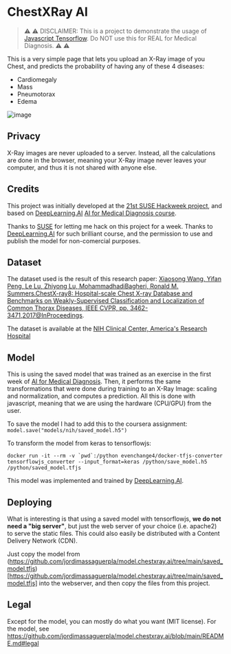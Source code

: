 # ChestXRay AI

> :warning: :warning: DISCLAIMER: This is a project to demonstrate the usage of [Javascript Tensorflow](https://www.tensorflow.org/js/). Do NOT use this for REAL for Medical Diagnosis. :warning: :warning:

This is a very simple page that lets you upload an X-Ray image of you Chest, and predicts the probability of having any of these 4 diseases:

* Cardiomegaly
* Mass
* Pneumotorax
* Edema

![image](https://user-images.githubusercontent.com/1148215/176908228-ffae44cc-92b8-4d62-af8c-c22b6a3bce6d.png)

## Privacy

X-Ray images are never uploaded to a server. Instead, all the calculations are done in the browser, meaning your X-Ray image never leaves your computer, and thus it is not shared with anyone else.

## Credits

This project was initially developed at the [21st SUSE Hackweek project](https://hackweek.opensuse.org/projects/chest-x-ray-medical-diagnosis-with-deep-learning-and-javascript), and based on [DeepLearning.AI](https://deeplearning.ai) [AI for Medical Diagnosis course](https://www.coursera.org/learn/ai-for-medical-diagnosis).

Thanks to [SUSE](https://www.suse.com) for letting me hack on this project for a week.
Thanks to [DeepLearning.AI](https://deeplearning.ai) for such brilliant course, and the permission to use and publish the model for non-comercial purposes.

## Dataset

The dataset used is the result of this research paper: [Xiaosong Wang, Yifan Peng, Le Lu, Zhiyong Lu, MohammadhadiBagheri, Ronald M. Summers.ChestX-ray8: Hospital-scale Chest X-ray Database and Benchmarks on Weakly-Supervised Classification and Localization of Common Thorax Diseases, IEEE CVPR, pp. 3462-3471,2017@InProceedings](https://nihcc.app.box.com/v/ChestXray-NIHCC/file/256057377774).

The dataset is available at the [NIH Clinical Center, America's Research Hospital](https://nihcc.app.box.com/v/ChestXray-NIHCC)

## Model

This is using the saved model that was trained as an exercise in the first week of [AI for Medical Diagnosis](https://www.coursera.org/learn/ai-for-medical-diagnosis). Then, it performs the same transformations that were done during training to an X-Ray Image: scaling and normalization, and computes a prediction. All this is done with javascript, meaning that we are using the hardware (CPU/GPU) from the user.

To save the model I had to add this to the coursera assignment:
```model.save("models/nih/saved_model.h5")```

To transform the model from keras to tensorflowjs:

```
docker run -it --rm -v `pwd`:/python evenchange4/docker-tfjs-converter tensorflowjs_converter --input_format=keras /python/save_model.h5 /python/saved_model.tfjs
```
This model was implemented and trained by [DeepLearning.AI](https://deeplearning.ai).

## Deploying

What is interesting is that using a saved model with tensorflowjs, **we do not need a "big server"**, but just the web server of your choice (i.e. apache2) to serve the static files. This could also easily be distributed with a Content Delivery Network (CDN).

Just copy the model from (https://github.com/jordimassaguerpla/model.chestxray.ai/tree/main/saved_model.tfjs)[https://github.com/jordimassaguerpla/model.chestxray.ai/tree/main/saved_model.tfjs] into the webserver, and then copy the files from this project.

## Legal

Except for the model, you can mostly do what you want (MIT license).
For the model, see https://github.com/jordimassaguerpla/model.chestxray.ai/blob/main/README.md#legal






